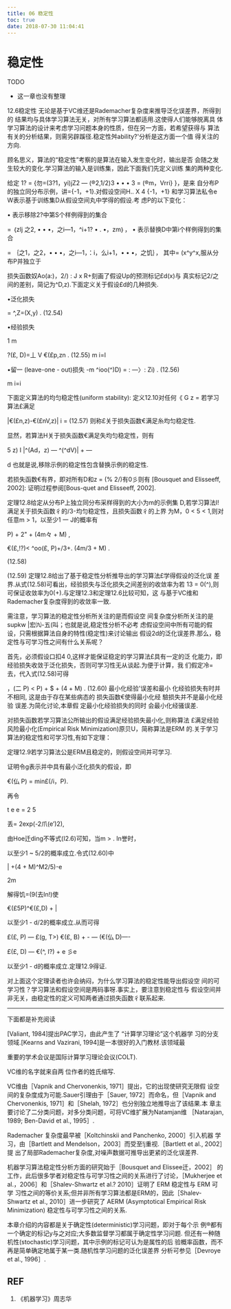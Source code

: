 ```yaml
---
title: 06 稳定性
toc: true
date: 2018-07-30 11:04:41
---
```

# 稳定性


TODO

- 这一章也没有整理




12.6稳定性
无论是基于VC维还是Rademacher复杂度来推导泛化误差界，所得到的 结果均与具体学习算法无关，对所有学习算法都适用.这使得人们能够脱离具 体学习算法的设计来考虑学习问题本身的性质，但在另一方面，若希望获得与 算法有关的分析结果，则需另辟蹊径.稳定性舛ability?'分析是这方面一个值 得关注的方向.

顾名思义，算法的“稳定性”考察的是算法在输入发生变化时，输出是否 会随之发生较大的变化.学习算法的输入是训练集，因此下面我们先定义训练 集的两种变化.

给定 1? = {勿=(3?1，yi)jZ2 — (®2,1/2)3 • • • 3 = (®m，Vrri} }，是来 自分布P的独立同分布示例，讲={-1，+1}.对假设空间H.. X 4 {-1，+1} 和学习算法私令e W表示基于训练集D从假设空间丸中学得的假设.考 虑P的以下变化：

•    表示移除2?中第S个样例得到的集合

= ｛zlj 之2, • • •，之i—1，^i+1? • . •，zm｝，
•    表示替换D中第i个样例得到的集合

= ｛之1，之2，• • •，之i—1，：i，么i+1，• • •，之饥｝，
其中= (x^y^x,服从分布P并独立于

损失函数奴Ao(a:)，2/) : J x    R+刻画了假设Up的预测标记£d(x)与
真实标记2/之间的差别，简记为^D,z).下面定义关于假设£d的几种损失.

•泛化损失

= ^,Z=(X,y)    .    (12.54)

•经验损失

1 m

?(£, D)=丄 V €(£p,zn .    (12.55)
m i=l

•留一 (leave-one - out)损失
-m
^ioo(^)D) = : —〉:    Zi) .    (12.56)

m i=i

下面定义算法的均匀稳定性(uniform stability):
定义12.10对任何《 G z =    若学习算法£满足

|€(£n,z)-€(£nV,z)| i =    (12.57)
则称£关于损失函数€满足糸均匀稳定性.

显然，若算法H关于损失函数€满足失均匀稳定性，则有

5 z) I
|^(Ad，z) — ^(^dV)| +    —

d
也就是说,移除示例的稳定性包含替换示例的稳定性.

若损失函数€有界，即对所有D和z = (% 2/)有0彡则有 [Bousquet and Elisseeff, 2002]:
证明过程参阅[Bous-quet and Elisseeff, 2002].


定理12.8给定从分布P上独立同分布采样得到的大小为m的示例集 D,若学习算法I!满足关于损失函数彳的/3-均匀稳定性，且损失函数彳的上界 为M，0 < 5 < 1,则对任意m > 1，以至少1 一 J的概率有

P) + 2" + (4m々 + M)    ,

€(£,!?)< ^oo(£, P)+/3+. (4m/3 + M)    .


(12.58)


(12.59)
定理12.8给出了基于稳定性分析推导出的学习算法£学得假设的泛化误 差界.从式(12.58)可看出，经验损失与泛化损失之间差别的收敛率为若 13 = 0(^),则可保证收敛率为0(+).与定理12.3和定理12.6比较可知，这 与基于VC维和Rademacher复杂度得到的收敛率一致.

需注意，学习算法的稳定性分析所关注的是而假设空 间复杂度分析所关注的是supkw |宏㈨-五(叫；也就是说,稳定性分析不必考 虑假设空间中所有可能的假设，只需根据算法自身的特性(稳定性)来讨论输出 假设2d的泛化误差界.那么，稳定性与可学习性之间有什么关系呢？

首先，必须假设口扣4 0,这样才能保证稳定的学习算法£具有一定的泛 化能力，即经验损失收敛于泛化损失，否则可学习性无从谈起.为便于计算，我 们假定冷=去，代入式(12.58)可得

，(二 P) < P) + $ + (4 + M)    .    (12.60)
最小化经验'误差和最小 化经验损失有时并不相同, 这是由于存在某些病态的 损失函数€使得最小化经 驗损失并不是最小化经验 误差.为简化讨论,本章假 定最小化经验损失的同时 会最小化经骚误差.


对损失函数若学习算法公所输出的假设满足经验损失最小化,则称算法 £满足经验风险最小化(Empirical Risk Minimization)原贝U，简称算法是ERM 的.关于学习算法的稳定性和可学习性,有如下定理：

定理12.9若学习算法公是ERM且稳定的，则假设空间并可学习.

证明令g表示并中具有最小泛化损失的假设，即

€(仏 P) = min£(/i，P).

再令

t e e = 2 5

丢= 2exp(-2爪(e’)2),

由Hoe迁ding不等式(I2.6)可知，当m > . In誉时，

以至少1 ~ 5/2的概率成立.令式(12.60)中

| +(4 + M)^M2/5)-e


2m


解得饥=(9(去In!)使

€(£5P)^€(£,D) + |

以至少1 - d/2的概率成立.从而可得

£(£, P) — £(g, T>)    €(£, B) + - — (€(仏 D)—-

£(£, D) — €(^, I?) + e 彡e

以至少1 - d的概率成立.定理12.9得证.

对上面这个定理读者也许会纳闷，为什么学习算法的稳定性能导出假设空 间的可学习性？学习算法和假设空间是两码事呀.事实上，要注意到稳定性与 假设空间并非无关，由稳定性的定义可知两者通过损失函数彳联系起来.





***

下面都是补充阅读


[Valiant, 1984]提出PAC学习，由此产生了 “计算学习理论”这个机器学 习的分支领域.[Kearns and Vazirani, 1994]是一本很好的入门教材.该领域最

重要的学术会议是国际计算学习理论会议(COLT).

VC维的名字就来自两 位作者的姓氏缩写.


VC维由［Vapnik and Chervonenkis, 1971］提出，它的出现使研究无限假 设空间的复杂度成为可能.Sauer引理由于［Sauer, 1972］而命名，但［Vapnik and Chervonenkis, 1971］和［Shelah, 1972］也分别独立地推导出了该结果.本 章主要讨论了二分类问题，对多分类问题，可将VC维扩展为Natamjan维 ［Natarajan, 1989; Ben-David et al., 1995］.

Rademacher 复杂度最早被［Koltchinskii and Panchenko, 2000］引入机器 学习，由［Bartlett and Mendelson，2003］而受至!j重视.［Bartlett et al., 2002］提 出了局部Rademacher复杂度,对噪声数据可推导出更紧的泛化误差界.

机器学习算法稳定性分析方面的研究始于［Bousquet and Elissee迁，2002］ 的工作，此后很多学者对稳定性与可学习性之间的关系进行了讨论，［Mukherjee et al.，2006］和［Shalev-Shwartz et al.? 2010］证明了 ERM 稳定性与 ERM 可学 习性之间的等价关系;但并非所有学习算法都是ERM的，因此［Shalev-Shwartz et al., 2010］进一步研究了 AERM (Asymptotical Empirical Risk Minimization) 稳定性与可学习性之间的关系.

本章介绍的内容都是关于确定性(deterministic)学习问题，即对于每个示 例®都有一个确定的标记y与之对应;大多数监督学习都属于确定性学习问题. 但还有一种随机性(stochastic)学习问题，其中示例的标记可认为是属性的后 验概率函数，而不再是简单确定地属于某一类.随机性学习问题的泛化误差界 分析可参见［Devroye et al., 1996］.




## REF

1. 《机器学习》周志华
